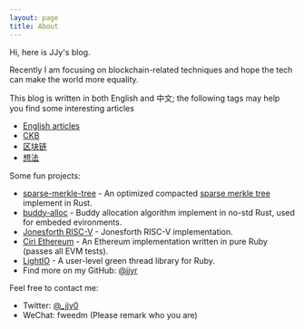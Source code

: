 ```yaml
---
layout: page
title: About
---
```


Hi, here is JJy's blog.

Recently I am focusing on blockchain-related techniques and hope the tech can make the world more equality.

This blog is written in both English and 中文; the following tags may help you find some interesting articles

* [English articles](/tags/english)
* [CKB](/tags/ckb)
* [区块链](/tags/区块链)
* [想法](/tags/想法)

Some fun projects:

* [sparse-merkle-tree](https://github.com/jjyr/sparse-merkle-tree) - An optimized compacted [sparse merkle tree](https://justjjy.com/An-optimized-compact-sparse-merkle-tree) implement in Rust.
* [buddy-alloc](https://github.com/jjyr/buddy-alloc) - Buddy allocation algorithm implement in no-std Rust, used for embeded evironments.
* [Jonesforth RISC-V](https://github.com/jjyr/jonesforth_riscv) - Jonesforth RISC-V implementation.
* [Ciri Ethereum](https://github.com/ciri-ethereum/ciri) - An Ethereum implementation written in pure Ruby (passes all EVM tests).
* [LightIO](https://github.com/socketry/lightio) - A user-level green thread library for Ruby.
* Find more on my GitHub: [@jjyr](https://github.com/jjyr)

Feel free to contact me:

* Twitter: [@_jjy0](https://twitter.com/_jjy0)
* WeChat: fweedm (Please remark who you are)
